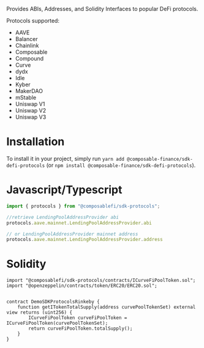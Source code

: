 Provides ABIs, Addresses, and Solidity Interfaces to popular DeFi protocols. 

Protocols supported:

- AAVE
- Balancer
- Chainlink
- Composable
- Compound
- Curve
- dydx
- Idle
- Kyber
- MakerDAO
- mStable
- Uniswap V1
- Uniswap V2
- Uniswap V3

# Installation

To install it in your project, simply run `yarn add @composable-finance/sdk-defi-protocols` (or `npm install @composable-finance/sdk-defi-protocols`).


# Javascript/Typescript

```typescript
import { protocols } from "@composablefi/sdk-protocols";

//retrieve LendingPoolAddressProvider abi
protocols.aave.mainnet.LendingPoolAddressProvider.abi

// or LendingPoolAddressProvider mainnet address
protocols.aave.mainnet.LendingPoolAddressProvider.address
```

# Solidity

```solidity
import "@composablefi/sdk-protocols/contracts/ICurveFiPoolToken.sol";
import "@openzeppelin/contracts/token/ERC20/ERC20.sol";


contract DemoSDKProtocolsRinkeby {	
    function getITokenTotalSupply(address curvePoolTokenSet) external view returns (uint256) {		
        ICurveFiPoolToken curveFiPoolToken = ICurveFiPoolToken(curvePoolTokenSet);		
        return curveFiPoolToken.totalSupply();	
    }
}
```
